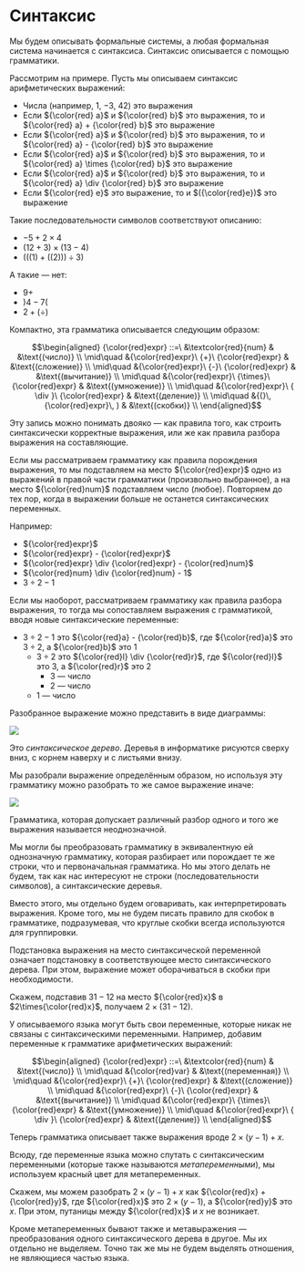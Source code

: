 # Синтаксис

Мы будем описывать формальные системы, а любая формальная система начинается с синтаксиса.
Синтаксис описывается с помощью грамматики.

Рассмотрим на примере. Пусть мы описываем синтаксис арифметических выражений:

- Числа (например, $1$, $-3$, $42$) это выражения
- Если ${\color{red} a}$ и ${\color{red} b}$ это выражения, то и ${\color{red} a} + {\color{red} b}$
это выражение
- Если ${\color{red} a}$ и ${\color{red} b}$ это выражения, то и ${\color{red} a} - {\color{red} b}$ это выражение
- Если ${\color{red} a}$ и ${\color{red} b}$ это выражения, то и ${\color{red} a} \times {\color{red} b}$ это выражение
- Если ${\color{red} a}$ и ${\color{red} b}$ это выражения, то и ${\color{red} a}  \div  {\color{red} b}$
это выражение
- Если ${\color{red} e}$ это выражение, то и $({\color{red}e})$ это выражение

Такие последовательности символов соответствуют описанию:

- $-5 + 2 \times 4$
- $(12 + 3) \times (13 - 4)$
- $(((1)+((2)))  \div  3)$

А такие — нет:

- $9+$
- $)4-7($
- $2 + ( \div )$

Компактно, эта грамматика описывается следующим образом:

$$\begin{aligned}
{\color{red}expr} ::=\ &\textcolor{red}{num} & &\text{(число)} \\
\mid\quad &{\color{red}expr}\ {+}\ {\color{red}expr} & &\text{(сложение)} \\
\mid\quad &{\color{red}expr}\ {-}\ {\color{red}expr} & &\text{(вычитание)} \\
\mid\quad &{\color{red}expr}\ {\times}\ {\color{red}expr} & &\text{(умножение)} \\
\mid\quad &{\color{red}expr}\ { \div }\ {\color{red}expr} & &\text{(деление)} \\
\mid\quad &{(}\, {\color{red}expr}\, ) & &\text{(скобки)} \\
\end{aligned}$$

Эту запись можно понимать двояко — как правила того, как строить синтаксически корректные выражения, или же как правила разбора выражения на составляющие.

Если мы рассматриваем грамматику как правила порождения выражения, то мы подставляем на место ${\color{red}expr}$ одно из выражений в правой части грамматики (произвольно выбранное), а на место ${\color{red}num}$ подставляем число (любое). Повторяем до тех пор, когда в выражении больше не останется синтаксических переменных.

Например:

- ${\color{red}expr}$
- ${\color{red}expr} - {\color{red}expr}$
- ${\color{red}expr} \div {\color{red}expr} - {\color{red}num}$
- ${\color{red}num} \div {\color{red}num} - 1$
- $3 \div 2 - 1$

Если мы наоборот, рассматриваем грамматику как правила разбора выражения, то тогда мы сопоставляем
выражения с грамматикой, вводя новые синтаксические переменные:

- $3 \div 2 - 1$ это ${\color{red}a} - {\color{red}b}$, где ${\color{red}a}$ это $3 \div 2$, а ${\color{red}b}$ это $1$
    - $3 \div 2$ это ${\color{red}l} \div {\color{red}r}$, где ${\color{red}l}$ это $3$, а ${\color{red}r}$ это $2$
        - $3$ — число
        - $2$ — число
    - $1$ — число

Разобранное выражение можно представить в виде диаграммы:

![](/_img/syn1.svg)

Это *синтаксическое дерево*. Деревья в информатике рисуются сверху вниз, с корнем наверху и с листьями внизу.

Мы разобрали выражение определённым образом, но используя эту грамматику можно разобрать то же самое выражение иначе:

![](/_img/syn2.svg)

Грамматика, которая допускает различный разбор одного и того же выражения называется неоднозначной.

Мы могли бы преобразовать грамматику в эквивалентную ей однозначную грамматику, которая разбирает или порождает те же строки, что и первоначальная грамматика. Но мы этого делать не будем, так как нас интересуют не строки (последовательности символов), а синтаксические деревья.

Вместо этого, мы отдельно будем оговаривать, как интерпретировать выражения. Кроме того, мы не будем писать правило для скобок в грамматике, подразумевая, что круглые скобки всегда используются для группировки.

Подстановка выражения на место синтаксической переменной означает подстановку в соответствующее место синтаксического дерева. При этом, выражение может оборачиваться в скобки при необходимости.

Скажем, подставив $31-12$ на место ${\color{red}x}$ в $2\times{\color{red}x}$, получаем $2\times(31 - 12)$.

У описываемого языка могут быть свои переменные, которые никак не связаны с синтаксическими переменными. Например, добавим переменные к грамматике арифметических выражений:

$$\begin{aligned}
{\color{red}expr} ::=\ &\textcolor{red}{num} & &\text{(число)} \\
\mid\quad &{\color{red}var} & &\text{(переменная)} \\
\mid\quad &{\color{red}expr}\ {+}\ {\color{red}expr} & &\text{(сложение)} \\
\mid\quad &{\color{red}expr}\ {-}\ {\color{red}expr} & &\text{(вычитание)} \\
\mid\quad &{\color{red}expr}\ {\times}\ {\color{red}expr} & &\text{(умножение)} \\
\mid\quad &{\color{red}expr}\ { \div }\ {\color{red}expr} & &\text{(деление)} \\
\end{aligned}$$

Теперь грамматика описывает также выражения вроде $2\times(y-1) + x$.

Всюду, где переменные языка можно спутать с синтаксическим переменными (которые также называются *метапеременными*), мы используем красный цвет для метапеременных.

Скажем, мы можем разобрать $2\times(y-1) + x$ как ${\color{red}x} + {\color{red}y}$, где ${\color{red}x}$ это $2\times(y-1)$, а ${\color{red}y}$ это $x$. При этом, путаницы между ${\color{red}x}$ и $x$ не возникает.

Кроме метапеременных бывают также и метавыражения — преобразования одного синтаксического дерева в другое. Мы их отдельно не выделяем. Точно так же мы не будем выделять отношения, не являющиеся частью языка.
